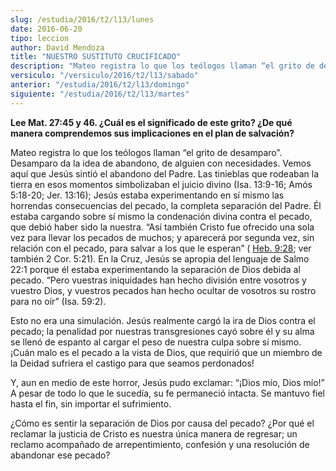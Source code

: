 ```yaml
---
slug: /estudia/2016/t2/l13/lunes
date: 2016-06-20
tipo: leccion
author: David Mendoza
title: "NUESTRO SUSTITUTO CRUCIFICADO"
description: "Mateo registra lo que los teólogos llaman “el grito de desamparo”. Desamparo  da la idea de abandono, de alguien con necesidades. Vemos aquí que Jesús  sintió el abandono del Padre. Las tinieblas que rodeaban la tierra en esos  momentos simbolizaban el juicio divino"
versiculo: "/versiculo/2016/t2/l13/sabado"
anterior: "/estudia/2016/t2/l13/domingo"
siguiente: "/estudia/2016/t2/l13/martes"
---
```


**Lee Mat. 27:45 y 46. ¿Cuál es el significado de este grito? ¿De qué manera comprendemos sus implicaciones en el plan de salvación?**

Mateo registra lo que los teólogos llaman “el grito de desamparo”. Desamparo da la idea de abandono, de alguien con necesidades. Vemos aquí que Jesús sintió el abandono del Padre. Las tinieblas que rodeaban la tierra en esos momentos simbolizaban el juicio divino (Isa. 13:9-16; Amós 5:18-20; Jer. 13:16); Jesús estaba experimentando en sí mismo las horrendas consecuencias del pecado, la completa separación del Padre. Él estaba cargando sobre sí mismo la condenación divina contra el pecado, que debió haber sido la nuestra. “Así también Cristo fue ofrecido una sola vez para llevar los pecados de muchos; y aparecerá por segunda vez, sin relación con el pecado, para salvar a los que le esperan” ( [Heb. 9:28](/58/9/28); ver también 2 Cor. 5:21). En la Cruz, Jesús se apropia del lenguaje de Salmo 22:1 porque él estaba experimentando la separación de Dios debida al pecado. “Pero vuestras iniquidades han hecho división entre vosotros y vuestro Dios, y vuestros pecados han hecho ocultar de vosotros su rostro para no oír” (Isa. 59:2).

Esto no era una simulación. Jesús realmente cargó la ira de Dios contra el pecado; la penalidad por nuestras transgresiones cayó sobre él y su alma se llenó de espanto al cargar el peso de nuestra culpa sobre sí mismo. ¡Cuán malo es el pecado a la vista de Dios, que requirió que un miembro de la Deidad sufriera el castigo para que seamos perdonados!

Y, aun en medio de este horror, Jesús pudo exclamar: “¡Dios mío, Dios mío!” A pesar de todo lo que le sucedía, su fe permaneció intacta. Se mantuvo fiel hasta el fin, sin importar el sufrimiento.

¿Cómo es sentir la separación de Dios por causa del pecado? ¿Por qué el reclamar la justicia de Cristo es nuestra única manera de regresar; un reclamo acompañado de arrepentimiento, confesión y una resolución de abandonar ese pecado?
